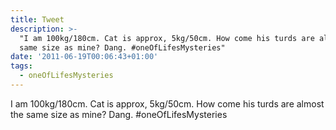 ```yaml
---
title: Tweet
description: >-
  "I am 100kg/180cm. Cat is approx, 5kg/50cm. How come his turds are almost the
  same size as mine? Dang. #oneOfLifesMysteries"
date: '2011-06-19T00:06:43+01:00'
tags:
  - oneOfLifesMysteries
---
```

I am 100kg/180cm. Cat is approx, 5kg/50cm. How come his turds are almost the same size as mine? Dang. #oneOfLifesMysteries
